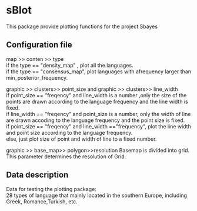 # sBlot
 This package provide plotting functions for the project Sbayes



## Configuration file
map >> conten >> type<br>
if the type == "density_map" , plot all the languages.<br>
if the type == "consensus_map", plot languages with afrequency larger than min_posterior_frequency.<br>

graphic >> clusters>> point_size and graphic >> clusters>> line_width<br>
if point_size == "freqency" and line_width is a number ,only the size of the points are drawn according to the language frequency and the line width is fixed.<br>
if line_width == "freqency" and point_size is a number, only the width of line are drawn accoding to the language frequency and the point size is fixed.<br>
if point_size == "freqency" and line_width =="frequency", plot the line width and point size according  to the language frequency.<br>
else, just plot size of point and width of line to a fixed number.

graphic >> base_map>> polygon>>resolution
Basemap is divided into grid. This parameter determines the resolution of Grid. 


## Data description
Data for testing the plotting package:<br>
28 types of language that mainly located in the southern Europe, including Greek, Romance,Turkish, etc.





